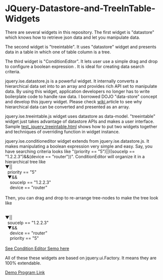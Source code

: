JQuery-Datastore-and-TreeInTable-Widgets
========================================

There are several widgets in this repository. The first widget is "datastore"  which knows how to retrieve json data and let you manipulate data. 

The second widget is "treeintable".  It uses "datastore" widget and presents data in a table in which one of table column is a tree.

The third widget is "ConditionEditor". It lets user use a simple drag and drop to configure a boolean expression . It is ideal for creating data search criteria.  


jquery.ise.datastore.js is a powerful widget.  It internally converts a hierarchical data set into to an array and provides rich API set to
manipulate data.   By using this widget, application developers no longer has to write boilerplate code to handle raw data.   I borrowed DOJO "data-store" concept and develop this jquery widget.  Please check <a href="https://github.com/jefhu/JQuery-Datastore-and-TreeInTable-Widgets/wiki/Hierarchical-data-is-just-an-array." target="_blank">wiki </a> article to see why hierarchical data can be converted and presented as an array. 

jquery.ise.treeintable.js widget uses datastore as data-model.  "treeintable" widget just takes advantage of datastore APIs and 
makes a user interface.  Sample <a href="http://upload.newmusicland.com/files/jquery-treeintable/test_jquery_treeintable.html" target="_blank">test_jquery_treeintable.html</a> shows how to put two widgets together and techniques of overriding function
in widget instance.

jquery.ise.conditioneditor widget extends from jquery.ise.datastore.js.  It makes manipulating a boolean expression very simple and easy.  Say, you have searching criteria looks like "(priority == "5")||((souceIp == "1.2.2.3")&&(device == "router"))".  ConditionEditor will organize it in a hierarchical tree like
<br/>
▼||
<br/>
&nbsp;&nbsp;priority == "5"
          <br/>
&nbsp;&nbsp;▼&&
          <br/>
&nbsp;&nbsp;&nbsp;&nbsp;souceIp == "1.2.2.3"
                    <br/>
&nbsp;&nbsp;&nbsp;&nbsp;device == "router"                  
<br/>
Then, you can drag and drop to re-arrange tree-nodes to make the tree look like 

<br/>
▼||
<br/>
&nbsp;&nbsp;souceIp == "1.2.2.3"
          <br/>
&nbsp;&nbsp;▼&&
          <br/>
&nbsp;&nbsp;&nbsp;&nbsp;device == "router"
                    <br/>
&nbsp;&nbsp;&nbsp;&nbsp;priority == "5"                  
<br/>
<br/>
<a href="http://upload.newmusicland.com/files/jquery-treeintable/test_jquery_conditioneditorDnD.html" target="_blank">See Condition Editor Semo here</a>

All of these these widgets are based on jquery.ui.Factory.  It means they are 100% extendable. 

<a href="http://upload.newmusicland.com/files/jquery-treeintable/index.html" target="_blank">Demo Program Link</a>

  

